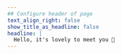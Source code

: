 ```yaml
---
## Configure header of page
text_align_right: false
show_title_as_headline: false
headline: |
  Hello, it's lovely to meet you 👋
---
```


<!-- this is a subheadline -->

